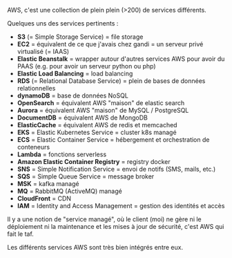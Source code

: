 AWS, c'est une collection de plein plein (>200) de services différents.

Quelques uns des services pertinents :

- **S3** (= Simple Storage Service) = file storage
- **EC2** = équivalent de ce que j'avais chez gandi = un serveur privé virtualisé (= IAAS)
- **Elastic Beanstalk** = wrapper autour d'autres services AWS pour avoir du PAAS (e.g. pour avoir un serveur python ou php)
- **Elastic Load Balancing** = load balancing
- **RDS** (= Relational Database Service) = plein de bases de données relationnelles
- **dynamoDB** = base de données NoSQL
- **OpenSearch** = équivalent AWS "maison" de elastic search
- **Aurora** = équivalent AWS "maison" de MySQL / PostgreSQL
- **DocumentDB** = équivalent AWS de MongoDB
- **ElasticCache** = équivalent AWS de redis et memcached
- **EKS** = Elastic Kubernetes Service = cluster k8s managé
- **ECS** = Elastic Container Service = hébergement et orchestration de conteneurs
- **Lambda** = fonctions serverless
- **Amazon Elastic Container Registry** = registry docker
- **SNS** = Simple Notification Service = envoi de notifs (SMS, mails, etc.)
- **SQS** = Simple Queue Service = message broker
- **MSK** = kafka managé
- **MQ** = RabbitMQ (ActiveMQ) managé
- **CloudFront** = CDN
- **IAM** = Identity and Access Management = gestion des identités et accès

Il y a une notion de "service managé", où le client (moi) ne gère ni le déploiement ni la maintenance et les mises à jour de sécurité, c'est AWS qui fait le taf.

Les différents services AWS sont très bien intégrés entre eux.

